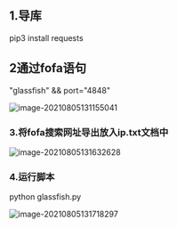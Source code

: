 ## 1.导库

pip3 install requests

## 2通过fofa语句

"glassfish" && port="4848"

![image-20210805131155041](C:\Users\admin\AppData\Roaming\Typora\typora-user-images\image-20210805131155041.png)

### 3.将fofa搜索网址导出放入ip.txt文档中

![image-20210805131632628](C:\Users\admin\AppData\Roaming\Typora\typora-user-images\image-20210805131632628.png)

### 4.运行脚本

python  glassfish.py

![image-20210805131718297](C:\Users\admin\AppData\Roaming\Typora\typora-user-images\image-20210805131718297.png)

